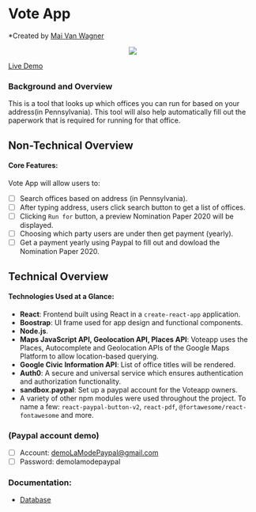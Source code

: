# Vote App
*Created by <a href="https://github.com/Maivw" target="_blank">Mai Van Wagner

<p align="center">
  <img src="https://github.com/Maivw/VoteApp-client/blob/master/recordingVote.gif?raw=true"/>
</p>

[Live Demo](https://voteappfront.herokuapp.com/)
### Background and Overview

This is a tool that looks up which offices you can run for based on your address(in Pennsylvania). This tool will also help automatically fill out the paperwork that is required for running for that office.

## Non-Technical Overview

#### Core Features: 

Vote App will allow users to:
- [ ] Search offices based on address (in Pennsylvania).
- [ ] After typing address, users click search button to get a list of offices.
- [ ] Clicking `Run for` button, a preview Nomination Paper 2020 will be displayed.
- [ ] Choosing which party users are under then get payment (yearly).
- [ ] Get a payment yearly using Paypal to fill out and dowload the Nomination Paper 2020.

## Technical Overview
#### Technologies Used at a Glance: 
* **React**: Frontend built using React in a `create-react-app` application. 
* **Boostrap**: UI frame used for app design and functional components.
* **Node.js**.
* **Maps JavaScript API, Geolocation API, Places API**: Voteapp uses the Places, Autocomplete and Geolocation APIs of the Google Maps Platform to allow location-based querying.
* **Google Civic Information API**: List of office titles will be rendered.
* **Auth0**: A secure and universal service which ensures authentication and authorization functionality.
* **sandbox.paypal**: Set up a paypal account for the Voteapp owners.
* A variety of other npm modules were used throughout the project. To name a few: `react-paypal-button-v2`, `react-pdf`, `@fortawesome/react-fontawesome` and more.

### (Paypal account demo)

- [ ] Account: demoLaModePaypal@gmail.com
- [ ] Password: demolamodepaypal

### Documentation:

- [Database](https://github.com/Maivw/VoteAppReBack)
